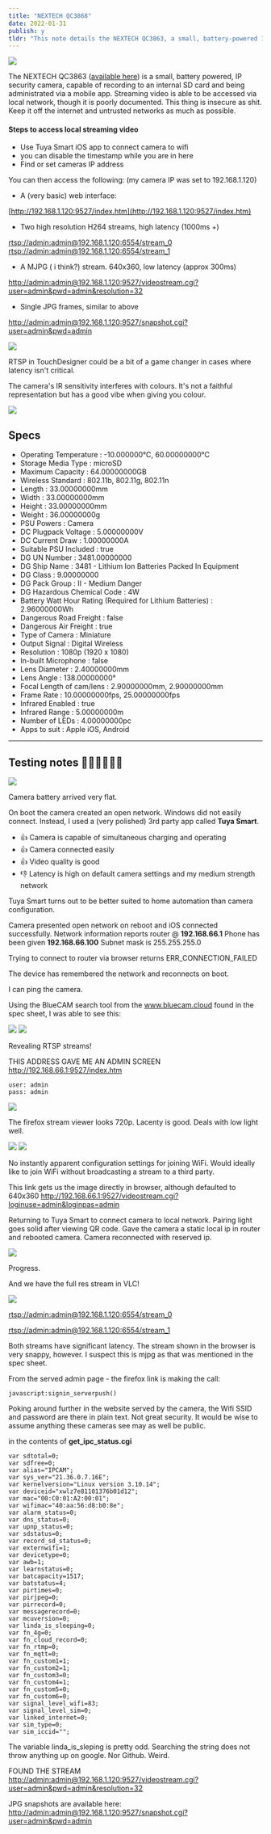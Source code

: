 ```yaml
---
title: "NEXTECH QC3868"
date: 2022-01-31
publish: y
tldr: "This note details the NEXTECH QC3863, a small, battery-powered IP security camera, and how to access its local streaming video. It outlines the steps to connect the camera to WiFi, find its IP address, and access various video streams and snapshots, while also noting the camera's security vulnerabilities and plain text storage of WiFi credentials."
---
```



![](../files/nextech.png)



The NEXTECH QC3863 ([available here](https://www.jaycar.com.au/miniature-1080p-wifi-ip-camera-with-rechargeable-battery-and-ir-leds-for-night-vision/p/QC3863)) is a small, battery powered, IP security camera, capable of recording to an internal SD card and being administrated via a mobile app.  Streaming video is able to be accessed via local network, though it is poorly documented.  This thing is insecure as shit.  Keep it off the internet and untrusted networks as much as possible.

#### Steps to access local streaming video
- Use Tuya Smart iOS app to connect camera to wifi
- you can disable the timestamp while you are in here
- Find or set cameras IP address

You can then access the following:
(my camera IP was set to 192.168.1.120)

- A (very basic) web interface:

[http://192.168.1.120:9527/index.htm](http://192.168.1.120:9527/index.htm)

- Two high resolution H264 streams, high latency (1000ms +) 

[rtsp://admin:admin@192.168.1.120:6554/stream_0](rtsp://admin:admin@192.168.1.120:6554/stream_0)
[rtsp://admin:admin@192.168.1.120:6554/stream_1](rtsp://admin:admin@192.168.1.120:6554/stream_1)

- A MJPG ( i think?) stream.  640x360, low latency (approx 300ms)

[http://admin:admin@192.168.1.120:9527/videostream.cgi?user=admin&pwd=admin&resolution=32](http://admin:admin@192.168.1.120:9527/videostream.cgi?user=admin&pwd=admin&resolution=32)

- Single JPG frames, similar to above

[http://admin:admin@192.168.1.120:9527/snapshot.cgi?user=admin&pwd=admin](http://admin:admin@192.168.1.120:9527/snapshot.cgi?user=admin&pwd=admin)


![](../files/nextech-touch001.png)

RTSP in TouchDesigner could be a bit of a game changer in cases where latency isn't critical.


The camera's IR sensitivity interferes with colours. It's not a faithful representation but has a good vibe when giving you colour.

![](../files/nextech-touch002.png)


## Specs
- Operating Temperature : -10.000000°C, 60.00000000°C
- Storage Media Type : microSD
- Maximum Capacity : 64.00000000GB
- Wireless Standard : 802.11b, 802.11g, 802.11n
- Length : 33.00000000mm
- Width : 33.00000000mm
- Height : 33.00000000mm
- Weight : 36.00000000g
- PSU Powers : Camera
- DC Plugpack Voltage : 5.00000000V
- DC Current Draw : 1.00000000A
- Suitable PSU Included : true
- DG UN Number : 3481.00000000
- DG Ship Name : 3481 - Lithium Ion Batteries Packed In Equipment
- DG Class : 9.00000000
- DG Pack Group : II - Medium Danger
- DG Hazardous Chemical Code : 4W
- Battery Watt Hour Rating (Required for Lithium Batteries) : 2.96000000Wh
- Dangerous Road Freight : false
- Dangerous Air Freight : true
- Type of Camera : Miniature
- Output Signal : Digital Wireless
- Resolution : 1080p (1920 x 1080)
- In-built Microphone : false
- Lens Diameter : 2.40000000mm
- Lens Angle : 138.00000000°
- Focal Length of cam/lens : 2.90000000mm, 2.90000000mm
- Frame Rate : 10.00000000fps, 25.00000000fps
- Infrared Enabled : true
- Infrared Range : 5.00000000m
- Number of LEDs : 4.00000000pc
- Apps to suit : Apple iOS, Android

---

## Testing notes 🐉🐉🐉🐉🐉🐉


![](../files/nextech-touch003.png)

Camera battery arrived very flat.  

On boot the camera created an open network.  Windows did not easily connect.  Instead, I used a (very polished) 3rd party app called **Tuya Smart**.

- 👍 Camera is capable of simultaneous charging and operating
- 👍 Camera connected easily  
- 👍 Video quality is good
- 👎 Latency is high on default camera settings and  my medium strength network

Tuya Smart turns out to be better suited to home automation than camera configuration.

Camera presented open network on reboot and iOS connected successfully.
Network information reports router @ **192.168.66.1**
Phone has been given  **192.168.66.100**
Subnet mask is 255.255.255.0

Trying to connect to router via browser returns ERR_CONNECTION_FAILED 

The device has remembered the network and reconnects on boot.

I can ping the camera.

Using the BlueCAM search tool from the www.bluecam.cloud found in the spec sheet, I was able to see this:

![](../files/nextech-touch004.png)
![](../files/nextech-touch005.png)

Revealing RTSP streams!

THIS ADDRESS GAVE ME AN ADMIN SCREEN
http://192.168.66.1:9527/index.htm

```
user: admin
pass: admin
```

![](../files/nextech-touch006.png)

The firefox stream viewer looks 720p.  Lacenty is good.  Deals with low light well.

![](../files/nextech-touch007.png)
![](../files/nextech-touch008.png)

No instantly apparent configuration settings for joining WiFi.
Would ideally like to join WiFi without broadcasting a stream to a third party.

This link gets us the image directly in browser, although defaulted to 640x360
http://192.168.66.1:9527/videostream.cgi?loginuse=admin&loginpas=admin

Returning to Tuya Smart to connect camera to local network.
Pairing light goes solid after viewing QR code.
Gave the camera a static local ip in router and rebooted camera.
Camera reconnected with reserved ip.

![](../files/nextech-touch009.png)

Progress.

And we have the full res stream in VLC!

![](../files/nextech-touch010.png)

[rtsp://admin:admin@192.168.1.120:6554/stream_0](rtsp://admin:admin@192.168.1.120:6554/stream_0)

[rtsp://admin:admin@192.168.1.120:6554/stream_1](rtsp://admin:admin@192.168.1.120:6554/stream_1)

Both streams have significant latency.  The stream shown in the browser is very snappy, however.  I suspect this is mjpg as that was mentioned in the spec sheet.

From the served admin page - the firefox link is making the call:
```
javascript:signin_serverpush()
```

Poking around further in the website served by the camera, the Wifi SSID and password are there in plain text.  Not great security.  It would be wise to assume anything these cameras see may as well be public.  

in the contents of **get_ipc_status.cgi**
```
var sdtotal=0;
var sdfree=0;
var alias="IPCAM";
var sys_ver="21.36.0.7.16E";
var kernelversion="Linux version 3.10.14";
var deviceid="xwlz7e81101376b01d12";
var mac="00:C0:01:A2:00:01";
var wifimac="40:aa:56:d8:b0:8e";
var alarm_status=0;
var dns_status=0;
var upnp_status=0;
var sdstatus=0;
var record_sd_status=0;
var externwifi=1;
var devicetype=0;
var awb=1;
var learnstatus=0;
var batcapacity=1517;
var batstatus=4;
var pirtimes=0;
var pirjpeg=0;
var pirrecord=0;
var messagerecord=0;
var mcuversion=0;
var linda_is_sleeping=0;
var fn_4g=0;
var fn_cloud_record=0;
var fn_rtmp=0;
var fn_mqtt=0;
var fn_custom1=1;
var fn_custom2=1;
var fn_custom3=0;
var fn_custom4=1;
var fn_custom5=0;
var fn_custom6=0;
var signal_level_wifi=83;
var signal_level_sim=0;
var linked_internet=0;
var sim_type=0;
var sim_iccid="";
```
The variable linda_is_sleping is pretty odd.  Searching the string does not throw anything up on google.  Nor Github.  Weird. 


FOUND THE STREAM
[http://admin:admin@192.168.1.120:9527/videostream.cgi?user=admin&pwd=admin&resolution=32](http://admin:admin@192.168.1.120:9527/videostream.cgi?user=admin&pwd=admin&resolution=32)

JPG snapshots are available here:
[http://admin:admin@192.168.1.120:9527/snapshot.cgi?user=admin&pwd=admin](http://admin:admin@192.168.1.120:9527/snapshot.cgi?user=admin&pwd=admin)
